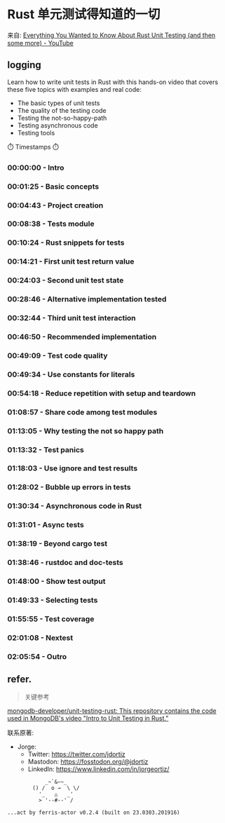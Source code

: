 # Rust 单元测试得知道的一切
来自: [Everything You Wanted to Know About Rust Unit Testing (and then some more) - YouTube](https://www.youtube.com/watch?v=_jDKeOtOiEo&t=4488s)


## logging

Learn how to write unit tests in Rust with this hands-on video that covers these five topics with examples and real code:

-  The basic types of unit tests
-  The quality of the testing code
-  Testing the not-so-happy-path
-  Testing asynchronous code
-  Testing tools

⏱️ Timestamps ⏱️
### 00:00:00 - Intro


### 00:01:25 - Basic concepts


### 00:04:43 - Project creation


### 00:08:38 - Tests module


### 00:10:24 - Rust snippets for tests


### 00:14:21 - First unit test return value


### 00:24:03 - Second unit test state


### 00:28:46 - Alternative implementation tested


### 00:32:44 - Third unit test interaction


### 00:46:50 - Recommended implementation


### 00:49:09 - Test code quality


### 00:49:34 - Use constants for literals


### 00:54:18 - Reduce repetition with setup and teardown


### 01:08:57 - Share code among test modules


### 01:13:05 - Why testing the not so happy path


### 01:13:32 - Test panics


### 01:18:03 - Use ignore and test results


### 01:28:02 - Bubble up errors in tests


### 01:30:34 - Asynchronous code in Rust


### 01:31:01 - Async tests


### 01:38:19 - Beyond cargo test 


### 01:38:46 - rustdoc and doc-tests


### 01:48:00 - Show test output


### 01:49:33 - Selecting tests


### 01:55:55 - Test coverage


### 02:01:08 - Nextest


### 02:05:54 - Outro



## refer.
> 关键参考

[mongodb-developer/unit-testing-rust: This repository contains the code used in MongoDB's video "Intro to Unit Testing in Rust."](https://github.com/mongodb-developer/unit-testing-rust)

联系原著:

- Jorge:
    - Twitter: https://twitter.com/jdortiz
    - Mastodon: https://fosstodon.org/@jdortiz
    - LinkedIn: https://www.linkedin.com/in/jorgeortiz/





```
            _~`&∽~_
        () /  o →  \ \/
          '_   △   _'
          > '--#--' /

...act by ferris-actor v0.2.4 (built on 23.0303.201916)
```